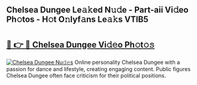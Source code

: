 ## Chelsea Dungee Le𝚊𝚔ed N𝚞𝚍e - Part-aii Vi𝚍eo Ph𝚘tos - H𝚘t O𝚗lyf𝚊ns Le𝚊𝚔s VTlB5

# <h2><a href="http://hf124fx.feru.top/?c=Chelsea+Dungee">🔗 👉 🔴 Chelsea Dungee Vi𝚍𝚎o Ph𝚘t𝚘𝚜</a></h2>

[![Chelsea Dungee Nu𝚍𝚎s](https://i.imgur.com/0TWrTi3.gif)](http://hf124fx.feru.top/?c=Chelsea+Dungee)
Online personality Chelsea Dungee with a passion for dance and lifestyle, creating engaging content. Public figures Chelsea Dungee often face criticism for their political positions. 
